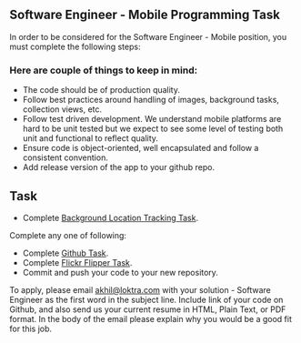 ## Software Engineer - Mobile Programming Task

In order to be considered for the Software Engineer - Mobile position, you must complete the following steps:


### Here are couple of things to keep in mind:

* The code should be of production quality.
* Follow best practices around handling of images, background tasks, collection views, etc.
* Follow test driven development. We understand mobile platforms are hard to be unit tested but we expect to see some level of testing both unit and functional to reflect quality.
* Ensure code is object-oriented, well encapsulated and follow a consistent convention.
* Add release version of the app to your github repo.


## Task

* Complete [Background Location Tracking Task](Location-Tracker).

Complete any one of following:
* Complete [Github Task](Github-Task). 
* Complete [Flickr Flipper Task](Flickr-Task).
* Commit and push your code to your new repository.

To apply, please email akhil@loktra.com with your solution - Software Engineer as the first word in the subject line. Include link of your code on Github, and also send us your current resume in HTML, Plain Text, or PDF format. In the body of the email please explain why you would be a good fit for this job.